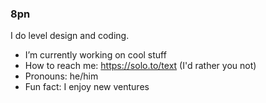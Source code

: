 ### 8pn

I do level design and coding.

- I’m currently working on cool stuff
- How to reach me: https://solo.to/text (I'd rather you not)
- Pronouns: he/him
-  Fun fact: I enjoy new ventures
